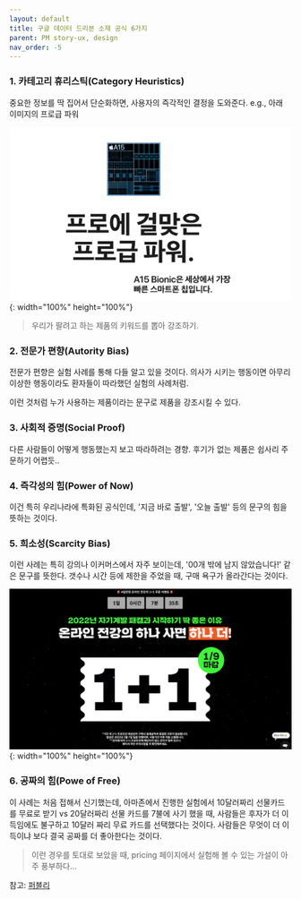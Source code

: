 ```yaml
---
layout: default
title: 구글 데이터 드리븐 소재 공식 6가지
parent: PM story-ux, design
nav_order: -5
---
```


 
### 1. 카테고리 휴리스틱(Category Heuristics)
중요한 정보를 딱 집어서 단순화하면, 사용자의 즉각적인 결정을 도와준다.
e.g., 아래 이미지의 프로급 파워

![애플이 제품 페이지에서 바이오칩을 홍보하는 문구로 '프로급 파워'라는 워딩을 사용하였다.](../../assets/images/posts/apple_category.png){: width="100%" height="100%"}

> 우리가 팔려고 하는 제품의 키워드를 뽑아 강조하기.

### 2. 전문가 편향(Autority Bias)
전문가 편향은 실험 사례를 통해 다들 알고 있을 것이다. 의사가 시키는 행동이면 아무리 이상한 행동이라도 환자들이 따라했던 실험의 사례처럼.

이런 것처럼 누가 사용하는 제품이라는 문구로 제품을 강조시킬 수 있다.

### 3. 사회적 증명(Social Proof)
다른 사람들이 어떻게 행동했는지 보고 따라하려는 경향. 후기가 없는 제품은 쉽사리 주문하기 어렵듯..

### 4. 즉각성의 힘(Power of Now)
이건 특히 우리나라에 특화된 공식인데, '지금 바로 출발', '오늘 출발' 등의 문구의 힘을 뜻하는 것이다.

### 5. 희소성(Scarcity Bias)
이런 사례는 특히 강의나 이커머스에서 자주 보이는데, '00개 밖에 남지 않았습니다!' 같은 문구를 뜻한다. 갯수나 시간 등에 제한을 주었을 때, 구매 욕구가 올라간다는 것이다.

![하나를 사면 하나를 더 주는 패스트캠퍼스의 마케팅](../../assets/images/posts/Fast_campus.png){: width="100%" height="100%"}

### 6. 공짜의 힘(Powe of Free)
이 사례는 처음 접해서 신기했는데, 아마존에서 진행한 실험에서 10달러짜리 선물카드를 무료로 받기 vs 20달러짜리 선물 카드를 7불에 사기 했을 때, 사람들은 후자가 더 이득임에도 불구하고 10달러 짜리 무료 카드를 선택했다는 것이다. 사람들은 무엇이 더 이득이냐 보다 결국 공짜를 더 좋아한다는 것이다. 

> 이런 경우를 토대로 보았을 때, pricing 페이지에서 실험해 볼 수 있는 가설이 아주 풍부하다...

참고: [퍼블리](https://publy.co/series/70?fr=chapter-bottom-series-list)